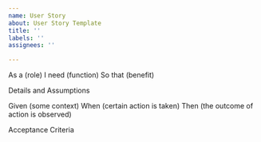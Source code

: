 ```yaml
---
name: User Story
about: User Story Template
title: ''
labels: ''
assignees: ''

---
```


As a (role)
I need (function)
So that (benefit)

Details and Assumptions

Given (some context)
When (certain action is taken)
Then (the outcome of action is observed)

Acceptance Criteria
